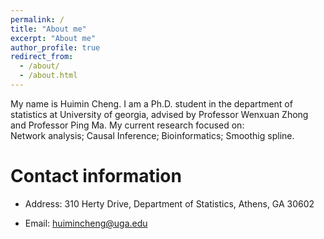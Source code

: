 ```yaml
---
permalink: /
title: "About me"
excerpt: "About me"
author_profile: true
redirect_from: 
  - /about/
  - /about.html
---
```


My name is Huimin Cheng. I am a Ph.D. student in the department of statistics at University of georgia, advised by Professor Wenxuan Zhong and Professor Ping Ma. My current research focused on: <Br/>Network analysis; Causal Inference; Bioinformatics; Smoothig spline.




Contact information
======
* Address: 310 Herty Drive, Department of Statistics, Athens, GA 30602

* Email: huimincheng@uga.edu
